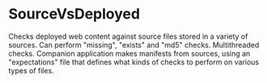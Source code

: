# SourceVsDeployed
Checks deployed web content against source files stored in a variety of sources.  Can perform "missing", "exists" and "md5" checks.  Multithreaded checks.  Companion application makes manifests from sources, using an "expectations" file that defines what kinds of checks to perform on various types of files.
